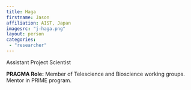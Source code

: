 ```yaml
---
title: Haga
firstname: Jason
affiliation: AIST, Japan
imagesrc: "j-haga.png"
layout: person
categories:
 - "researcher"
---
```


Assistant Project Scientist

**PRAGMA Role:** Member of Telescience and Bioscience working groups. Mentor in PRIME program. 

        
        
         
         
